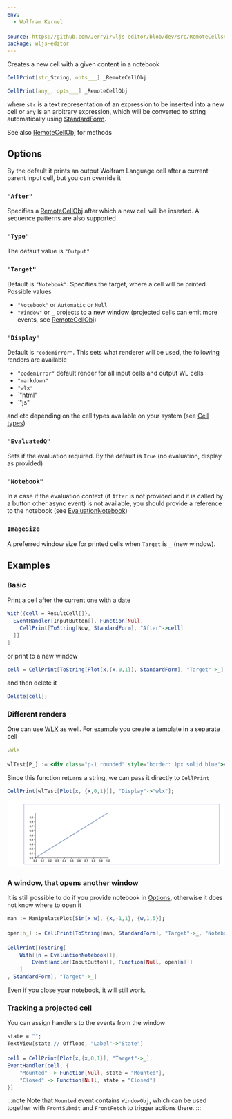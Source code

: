 ```yaml
---
env:
  - Wolfram Kernel

source: https://github.com/JerryI/wljs-editor/blob/dev/src/RemoteCellsKernel.wl
package: wljs-editor
---
```

Creates a new cell with a given content in a notebook

```mathematica
CellPrint[str_String, opts___] _RemoteCellObj
```

```mathematica
CellPrint[any_, opts___] _RemoteCellObj
```

where `str` is a text representation of an expression to be inserted into a new cell or `any` is an arbitrary expression, which will be converted to string automatically using [StandardForm](frontend/Reference/Formatting/StandardForm.md).

See also [RemoteCellObj](frontend/Reference/Cells%20and%20Notebook/RemoteCellObj.md) for methods

## Options
By the default it prints an output Wolfram Language cell after a current parent input cell, but you can override it

### `"After"`
Specifies a [RemoteCellObj](frontend/Reference/Cells%20and%20Notebook/RemoteCellObj.md) after which a new cell will be inserted. A sequence patterns are also supported

### `"Type"`
The default value is `"Output"`

### `"Target"`
Default is `"Notebook"`. Specifies the target, where a cell will be printed. Possible values

- `"Notebook"` or `Automatic` or `Null`
- `"Window"` or `_` projects to a new window (projected cells can emit more events, see [RemoteCellObj](frontend/Reference/Cells%20and%20Notebook/RemoteCellObj.md))


### `"Display"`
Default is `"codemirror"`. This sets what renderer will be used, the following renders are available 

- `"codemirror"` default render for all input cells and output WL cells
- `"markdown"` 
- `"wlx"`
- `"html"
- `"js"

and etc depending on the cell types available on your system (see [Cell types](Cell%20types))

### `"EvaluatedQ"`
Sets if the evaluation required. By the default is `True` (no evaluation, display as provided)

### `"Notebook"`
In a case if the evaluation context (if `After` is not provided and it is called by a button other async event) is not available, you should provide a reference to the notebook (see [EvaluationNotebook](frontend/Reference/Cells%20and%20Notebook/EvaluationNotebook.md))

### `ImageSize`
A preferred window size for printed cells when `Target` is `_` (new window).

## Examples

### Basic
Print a cell after the current one with a date

```mathematica
With[{cell = ResultCell[]},
  EventHandler[InputButton[], Function[Null,
    CellPrint[ToString[Now, StandardForm], "After"->cell]
  ]]
]
```

or print to a new window

```mathematica
cell = CellPrint[ToString[Plot[x,{x,0,1}], StandardForm], "Target"->_];
```

and then delete it

```mathematica
Delete[cell];
```


### Different renders
One can use [WLX](frontend/Cell%20types/WLX.md) as well. For example you create a template in a separate cell

```jsx
.wlx

wlTest[P_] := <div class="p-1 rounded" style="border: 1px solid blue"><P/></div>
```

Since this function returns a string, we can pass it directly to `CellPrint`

```mathematica
CellPrint[wlTest[Plot[x, {x,0,1}]], "Display"->"wlx"];
```

![](./../../../Screenshot%202024-12-26%20at%2014.24.54.png)

### A window, that opens another window
It is still possible to do if you provide notebook in [Options](#Options), otherwise it does not know where to open it

```mathematica
man := ManipulatePlot[Sin[x w], {x,-1,1}, {w,1,5}];

open[n_] := CellPrint[ToString[man, StandardForm], "Target"->_, "Notebook"->n];

CellPrint[ToString[
	With[{n = EvaluationNotebook[]}, 
		EventHandler[InputButton[], Function[Null, open[n]]]
	]
, StandardForm], "Target"->_]
```

Even if you close your notebook, it will still work.

### Tracking a projected cell
You can assign handlers to the events from the window

```mathematica
state = "";
TextView[state // Offload, "Label"->"State"]

cell = CellPrint[Plot[x,{x,0,1}], "Target"->_];
EventHandler[cell, {
	"Mounted" -> Function[Null, state = "Mounted"],
	"Closed" -> Function[Null, state = "Closed"]
}]
```

:::note
Note that `Mounted` event contains `WindowObj`, which can be used together with `FrontSubmit` and `FrontFetch` to trigger actions there.
:::